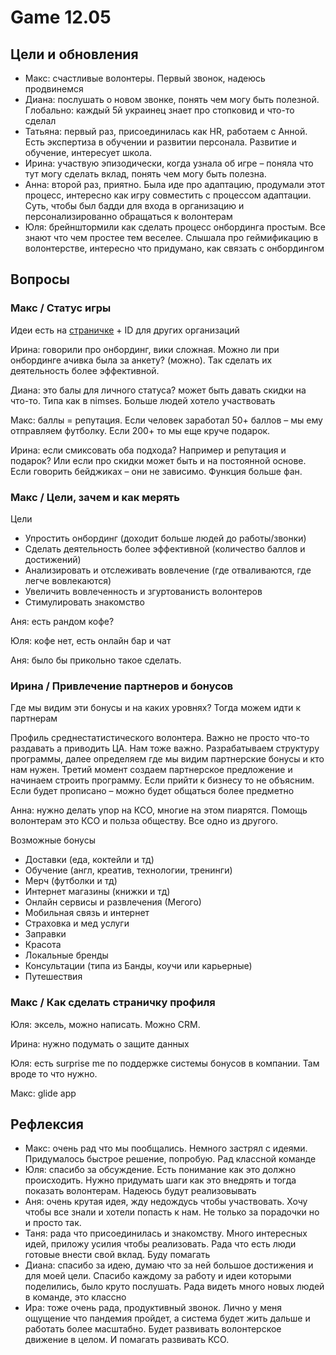 # Game 12.05

## Цели и обновления

* Макс: счастливые волонтеры. Первый звонок, надеюсь продвинемся
* Диана: послушать о новом звонке, понять чем могу быть полезной. Глобально: каждый 5й украинец знает про стопковид и что-то сделал
* Татьяна: первый раз, присоединилась как HR, работаем с Анной. Есть экспертиза в обучении и развитии персонала. Развитие и обучение, интересует школа.
* Ирина: участвую эпизодически, когда узнала об игре – поняла что тут могу сделать вклад, понять чем могу быть полезна.
* Анна: второй раз, приятно. Была иде про адаптацию, продумали этот процесс, интересно как игру совместить с процессом адаптации. Суть, чтобы был бадди для входа в организацию и персонализированно обращаться к волонтерам
* Юля: брейнштормили как сделать процесс онбординга простым. Все знают что чем простее тем веселее. Слышала про геймификацию в волонтерстве, интересно что придумано, как связать с онбордингом

## Вопросы

### Макс / Статус игры

Идеи есть на [страничке](./) + ID для других организаций

Ирина: говорили про онбординг, вики сложная. Можно ли при онбординге ачивка была за анкету? \(можно\). Так сделать их деятельность более эффективной. 

Диана: это балы для личного статуса? может быть давать скидки на что-то. Типа как в nimses. Больше людей хотело участвовать

Макс: баллы = репутация. Если человек заработал 50+ баллов – мы ему отправляем футболку. Если 200+ то мы еще круче подарок.

Ирина: если смиксовать оба подхода? Например и репутация и подарок? Или если про скидки может быть и на постоянной основе. Если говорить бейджиках – они не зависимо. Функция больше фан.

### Макс / Цели, зачем и как мерять

Цели

* Упростить онбординг \(доходит больше людей до работы/звонки\)
* Сделать деятельность более эффективной \(количество баллов и достижений\)
* Анализировать и отслеживать вовлечение \(где отваливаются, где легче вовлекаются\)
* Увеличить вовлеченность и згуртованисть волонтеров
* Стимулировать знакомство

Аня: есть рандом кофе?

Юля: кофе нет, есть онлайн бар и чат

Аня: было бы прикольно такое сделать.

### Ирина / Привлечение партнеров и бонусов

Где мы видим эти бонусы и на каких уровнях? Тогда можем идти к партнерам

Профиль среднестатистического волонтера. Важно не просто что-то раздавать а приводить ЦА. Нам тоже важно. Разрабатываем структуру программы, далее определяем где мы видим партнерские бонусы и кто нам нужен. Третий момент создаем партнерское предложение и начинаем строить программу. Если прийти к бизнесу то не объясним. Если будет прописано – можно будет общаться более предметно

Анна: нужно делать упор на КСО, многие на этом пиарятся. Помощь волонтерам это КСО и польза обществу. Все одно из другого. 

Возможные бонусы

* Доставки \(еда, коктейли и тд\)
* Обучение \(англ, креатив, технологии, тренинги\)
* Мерч \(футболки и тд\)
* Интернет магазины \(книжки и тд\)
* Онлайн сервисы и развлечения \(Мегого\)
* Мобильная связь и интернет
* Страховка и мед услуги
* Заправки
* Красота
* Локальные бренды
* Консультации \(типа из Банды, коучи или карьерные\)
* Путешествия

### Макс / Как сделать страничку профиля

Юля: эксель, можно написать. Можно CRM.

Ирина: нужно подумать о защите данных

Юля: есть surprise me по поддержке системы бонусов в компании. Там вроде то что нужно.

Макс: glide app

## Рефлексия

* Макс: очень рад что мы пообщались. Немного застрял с идеями. Придумалось быстрое решение, попробую. Рад классной команде
* Юля: спасибо за обсуждение. Есть понимание как это должно происходить. Нужно придумать шаги как это внедрять и тогда показать волонтерам. Надеюсь будут реализовывать
* Аня: очень крутая идея, жду недождусь чтобы участвовать. Хочу чтобы все знали и хотели попасть к нам. Не только за порадочки но и просто так.
* Таня: рада что присоединилась и знакомству. Много интересных идей, приложу усилия чтобы реализовать. Рада что есть люди готовые внести свой вклад. Буду помагать
* Диана: спасибо за идею, думаю что за ней большое достижения и для моей цели. Спасибо каждому за работу и идеи которыми поделились, было круто послушать. Рада видеть много новых людей в команде, это классно
* Ира: тоже очень рада, продуктивный звонок. Лично у меня ощущение что пандемия пройдет, а система будет жить дальше и работать более масштабно. Будет развивать волонтерское движение в целом. И помагать развивать КСО.

